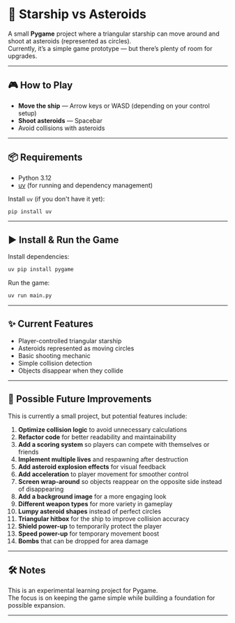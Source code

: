 # 🚀 Starship vs Asteroids

A small **Pygame** project where a triangular starship can move around and shoot at asteroids (represented as circles).  
Currently, it’s a simple game prototype — but there’s plenty of room for upgrades.

---

## 🎮 How to Play

- **Move the ship** — Arrow keys or WASD (depending on your control setup)
- **Shoot asteroids** — Spacebar
- Avoid collisions with asteroids

---

## 📦 Requirements

- Python 3.12
- [uv](https://github.com/astral-sh/uv) (for running and dependency management)

Install `uv` (if you don't have it yet):

```bash
pip install uv
```

---

## ▶️ Install & Run the Game

Install dependencies:

```bash
uv pip install pygame
```

Run the game:

```bash
uv run main.py
```

---

## ✨ Current Features

- Player-controlled triangular starship
- Asteroids represented as moving circles
- Basic shooting mechanic
- Simple collision detection
- Objects disappear when they collide

---

## 🔮 Possible Future Improvements

This is currently a small project, but potential features include:

1. **Optimize collision logic** to avoid unnecessary calculations  
2. **Refactor code** for better readability and maintainability  
3. **Add a scoring system** so players can compete with themselves or friends  
4. **Implement multiple lives** and respawning after destruction  
5. **Add asteroid explosion effects** for visual feedback  
6. **Add acceleration** to player movement for smoother control  
7. **Screen wrap-around** so objects reappear on the opposite side instead of disappearing  
8. **Add a background image** for a more engaging look  
9. **Different weapon types** for more variety in gameplay  
10. **Lumpy asteroid shapes** instead of perfect circles  
11. **Triangular hitbox** for the ship to improve collision accuracy  
12. **Shield power-up** to temporarily protect the player  
13. **Speed power-up** for temporary movement boost  
14. **Bombs** that can be dropped for area damage  

---

## 🛠️ Notes

This is an experimental learning project for Pygame.  
The focus is on keeping the game simple while building a foundation for possible expansion.

---
